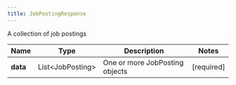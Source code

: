 ```yaml
---
title: JobPostingResponse
---
```




A collection of job postings

| Name | Type | Description | Notes |
|------------ | ------------- | ------------- | -------------|
| **data** | List&lt;JobPosting&gt; | One or more JobPosting objects | [required]  |
